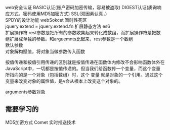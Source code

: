 web安全认证 BASIC认证(账户密码加密传输，容易被盗取) DIGEST认证(质询响应方式，密码使用MD5加密方式) SSL(双因素认真，)  
SPDY的设计功能 webSokcet  暂时性死区  
jquery.extend = jquery.extend.fn 扩展静态方法
es6  
扩展操作符 
rest参数是把所有的参数收集起来转化成数组，而扩展操作符是把数组扩展成单独的参数。和arguemnts比起来，rest参数是一个数组    
默认参数  
对象解构赋值，将对象当做参数传入函数  

按值传递和按值引用传递的区别就是按值传递在函数体内修改不会影响函数体外在JavaScript中，一切都是按值传递的。但当我们给函数传一个变量，而这个变量所指向的是一个对象（包括数组）时，这个 变量 就是对象的一个引用。通过这个变量来改变对象的属性值，是v会从根本上改变这个对象的。    

arguments参数对象

## 需要学习的
MD5加密方式  Comet 实时推送技术  